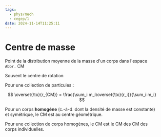 ```yaml
---
tags:
  - phys/mech
  - cegep/1
date: 2024-11-14T11:25:11
---
```


# Centre de masse

Point de la distribution moyenne de la masse d'un corps dans l'espace
`Abbr.` CM

Souvent le centre de rotation

Pour une collection de particules :

$$
\overset{\to}{r_{CM}} = \frac{\sum_i m_i\overset{\to}{r_i}}{\sum_i m_i}
$$

Pour un corps **homogène** (c.-à-d. dont la densité de masse est constante) et symétrique, le CM est au centre géométrique.

Pour une collection de corps homogènes, le CM est le CM des CM des corps individuelles.
